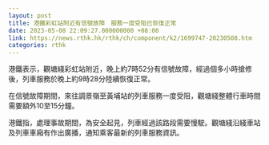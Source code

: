 ```yaml
---
layout: post
title: 港鐵彩虹站附近有信號故障　服務一度受阻已恢復正常
date: 2023-05-08 22:09:27.000000000 +08:00
link: https://news.rthk.hk/rthk/ch/component/k2/1699747-20230508.htm
categories: rthk
---
```


港鐵表示，觀塘綫彩虹站附近，晚上約7時52分有信號故障，經過個多小時搶修後，列車服務於晚上約9時28分陸續恢復正常。

在信號故障期間，來往調景嶺至黃埔站的列車服務一度受阻，觀塘綫整體行車時間需要額外10至15分鐘。

港鐵指，處理事故期間，為安全起見，列車經過該路段需要慢駛。觀塘綫沿綫車站及列車車廂有作出廣播，通知乘客最新的列車服務資訊。
